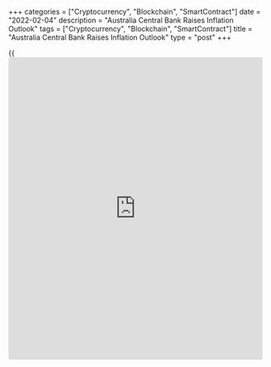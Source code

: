 +++
categories = ["Cryptocurrency", "Blockchain", "SmartContract"]
date = "2022-02-04"
description = "Australia Central Bank Raises Inflation Outlook"
tags = ["Cryptocurrency", "Blockchain", "SmartContract"]
title = "Australia Central Bank Raises Inflation Outlook"
type = "post"
+++

{{<iframe id="large-banner" src="https://www.bounty.group/#slide=3.0" width="100%" height="600" scrolling="no" style="border: 0px solid rgb(216, 221, 230); border-radius: 3px;">}}

The Reserve Bank of Australia raised its inflation outlook citing robust
demand for housing and the increases in prices of durable goods and
fuel.

In the latest Statement on Monetary Policy, released Friday, the central
bank said underlying inflation picked up in recent quarters and is
forecast to increase further to 3.25 percent in mid-2022, largely
reflecting upstream cost pressures amid strong demand in housing
construction and the durables goods sector.  
  
The outlook for mid-2022 was revised up from 2.25 percent estimated
previously.  
  
Inflation is forecast to remain in the top half of the 2 to 3 percent
target range with a steady pick-up in labor costs in response to strong
labor market conditions.  
  
The unemployment rate is forecast to decline gradually over the forecast
period, to 3.75 percent by the end of 2023.

GDP growth is forecast to strengthen through the middle of this year,
with broad-based growth in domestic demand sustained across the forecast
period. The mid-2022 growth outlook was upgraded to 5 percent from 4
percent.

However, the projection for mid-2023 was downgraded to 2.50 percent from
3.25 percent. Growth is seen at 2 percent in June 2024.

For comments and feedback [contact](https://www.playgroundfx.com/contact/): editorial@rtt[news](https://www.letsplayfx.com/blog/forex-news-website/).com

[Economic News][1]

 **What parts of the world are seeing the best (and worst) economic
performances lately? Click[here][2] to check out our [Econ Scorecard][2]
and find out! See up-to-the-moment [ranking](https://www.playgroundfx.com/blog/crypto-exchange-ranking/)s for the best and worst
performers in [GDP][3], [unemployment rate][4], [inflation][5] and much
more.**

   1. www.rtt[news](https://www.letsplayfx.com/blog/forex-news-website/).com/Content/EconomicNews.aspx
   2. www.rtt[news](https://www.letsplayfx.com/blog/forex-news-website/).com/economic-scorecard/world-rank/industrial-production/highest-performance.aspx
   3. www.rtt[news](https://www.letsplayfx.com/blog/forex-news-website/).com/economic-scorecard/world-rank/GDP/highest-performance.aspx
   4. www.rtt[news](https://www.letsplayfx.com/blog/forex-news-website/).com/economic-scorecard/world-rank/unemployment-rate/lowest-performance.aspx
   5. www.rtt[news](https://www.letsplayfx.com/blog/forex-news-website/).com/economic-scorecard/world-rank/CPI/highest-performance.aspx
